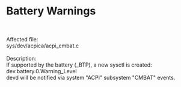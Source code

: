 # Battery Warnings
<br>

Affected file:<br>
sys/dev/acpica/acpi_cmbat.c<br>
<br>
Description:<br>
If supported by the battery (_BTP), a new sysctl is created:<br> 
dev.battery.0.Warning_Level<br>
devd will be notified via system "ACPI" subsystem "CMBAT" events.<br>

